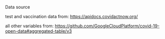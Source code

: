 Data source

test and vaccination data from: https://apidocs.covidactnow.org/

all other variables from: https://github.com/GoogleCloudPlatform/covid-19-open-data#aggregated-table/v3
